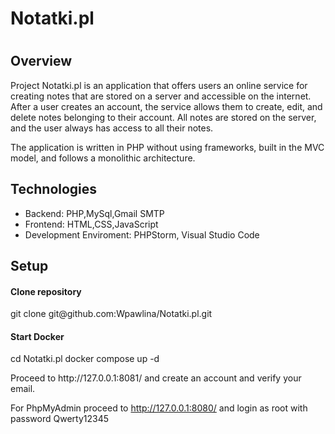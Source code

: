 
<h1>Notatki.pl<h1>

<h2>Overview</h2>
Project Notatki.pl is an application that offers users an online service for creating notes that are stored on a server and accessible on the internet. After a user creates an account, the service allows them to create, edit, and delete notes belonging to their account. All notes are stored on the server, and the user always has access to all their notes.

The application is written in PHP without using frameworks, built in the MVC model, and follows a monolithic architecture.


<h2>Technologies</h2>
<ul>
  <li>Backend: PHP,MySql,Gmail SMTP</li>
  <li>Frontend: HTML,CSS,JavaScript</li>
  <li>Development Enviroment: PHPStorm, Visual Studio Code</li>
</ul>

<h2>Setup</h2>
<h4>Clone repository</h4>
git clone git@github.com:Wpawlina/Notatki.pl.git

<h4>Start Docker</h4>
cd Notatki.pl
docker compose up -d

<p>
Proceed to http://127.0.0.1:8081/ and create an account and verify your email.

For PhpMyAdmin proceed to http://127.0.0.1:8080/ and login as root with password Qwerty12345
</p>























